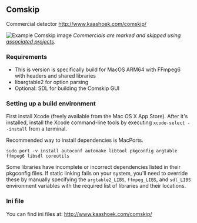 ## Comskip

Commercial detector
http://www.kaashoek.com/comskip/

![Example Comskip image](https://github.com/essandess/etv-comskip/blob/master/example.png)
*Commercials are marked and skipped using [associated projects](https://github.com/essandess/etv-comskip).*

### Requirements

- This is version is specifically build for MacOS ARM64 with FFmpeg6 with headers and shared libraries
- libargtable2 for option parsing
- Optional: SDL for building the Comskip GUI

### Setting up a build environment

First install Xcode (freely available from the Mac OS X App Store). After it's installed, install the Xcode command-line tools by executing `xcode-select --install` from a terminal.

Recommended way to install dependencies is MacPorts. 
```
sudo port -v install autoconf automake libtool pkgconfig argtable ffmpeg6 libsdl coreutils
```

Some libraries have incomplete or incorrect dependencies listed in their pkgconfig files. If static linking fails on your system, you'll need to override these by manually specifying the `argtable2_LIBS`, `ffmpeg_LIBS`, and `sdl_LIBS` environment variables with the required list of libraries and their locations.

### Ini file

You can find ini files at:
http://www.kaashoek.com/comskip/
